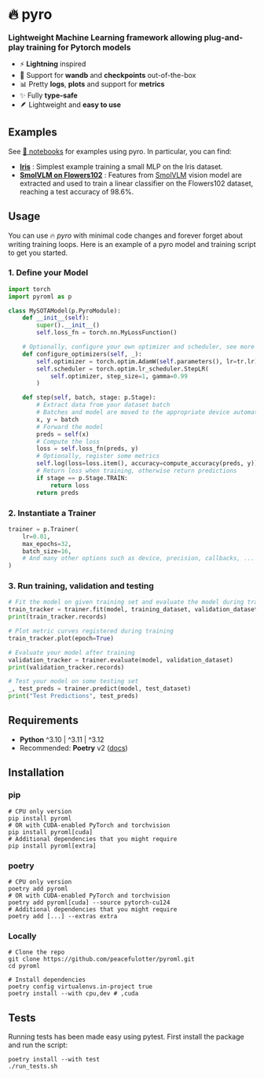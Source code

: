 # 🔥 pyro

<b style='font-size:16px'>Lightweight Machine Learning framework allowing plug-and-play training for Pytorch models</b>

-   ⚡ <b>Lightning</b> inspired
-   💾 Support for <b>wandb</b> and <b>checkpoints</b> out-of-the-box
-   📊 Pretty <b>logs</b>, <b>plots</b> and support for <b>metrics</b>
-   ✨ Fully <b>type-safe</b>
-   🪶 Lightweight and <b>easy to use</b>

## Examples

See [📓 notebooks](https://github.com/peacefulotter/pyroml/blob/main/notebooks/) for examples using pyro. In particular, you can find:
- **[Iris](https://github.com/peacefulotter/pyroml/blob/main/notebooks/iris.ipynb)** : Simplest example training a small MLP on the Iris dataset.
- **[SmolVLM on Flowers102](https://github.com/peacefulotter/pyroml/blob/main/notebooks/smolvlm-flowers102.ipynb)** : Features from [SmolVLM](https://github.com/huggingface/smollm) vision model are extracted and used to train a linear classifier on the Flowers102 dataset, reaching a test accuracy of 98.6%.

## Usage

You can use 🔥 *pyro* with minimal code changes and forever forget about writing training loops. Here is an example of a pyro model and training script to get you started. 

### 1. Define your **Model**

```py
import torch
import pyroml as p

class MySOTAModel(p.PyroModule):
    def __init__(self):
        super().__init__()
        self.loss_fn = torch.nn.MyLossFunction()

    # Optionally, configure your own optimizer and scheduler, see more in the docs
    def configure_optimizers(self, _):
        self.optimizer = torch.optim.AdamW(self.parameters(), lr=tr.lr)
        self.scheduler = torch.optim.lr_scheduler.StepLR(
            self.optimizer, step_size=1, gamma=0.99
        )

    def step(self, batch, stage: p.Stage):
        # Extract data from your dataset batch
        # Batches and model are moved to the appropriate device automatically
        x, y = batch
        # Forward the model
        preds = self(x)
        # Compute the loss
        loss = self.loss_fn(preds, y)
        # Optionally, register some metrics
        self.log(loss=loss.item(), accuracy=compute_accuracy(preds, y))
        # Return loss when training, otherwise return predictions
        if stage == p.Stage.TRAIN:
            return loss
        return preds    

```

### 2. Instantiate a **Trainer**
```py
trainer = p.Trainer(
    lr=0.01,
    max_epochs=32,
    batch_size=16,
    # And many other options such as device, precision, callbacks, ...
)
```

### 3. Run **training**, **validation** and **testing**

```py
# Fit the model on given training set and evaluate the model during training  
train_tracker = trainer.fit(model, training_dataset, validation_dataset)
print(train_tracker.records)

# Plot metric curves registered during training 
train_tracker.plot(epoch=True)

# Evaluate your model after training
validation_tracker = trainer.evaluate(model, validation_dataset)
print(validation_tracker.records)

# Test your model on some testing set
_, test_preds = trainer.predict(model, test_dataset)
print("Test Predictions", test_preds)
```

## Requirements

- **Python** ^3.10  | ^3.11 | ^3.12
- Recommended: **Poetry** v2 ([docs](https://python-poetry.org/docs/))

## Installation

### pip
```properties
# CPU only version
pip install pyroml 
# OR with CUDA-enabled PyTorch and torchvision
pip install pyroml[cuda]
# Additional dependencies that you might require
pip install pyroml[extra] 
```

### poetry
```properties
# CPU only version
poetry add pyroml 
# OR with CUDA-enabled PyTorch and torchvision
poetry add pyroml[cuda] --source pytorch-cu124 
# Additional dependencies that you might require
poetry add [...] --extras extra
```

### Locally

```properties
# Clone the repo
git clone https://github.com/peacefulotter/pyroml.git
cd pyroml

# Install dependencies
poetry config virtualenvs.in-project true  
poetry install --with cpu,dev # ,cuda
```

## Tests

Running tests has been made easy using pytest. First install the package and run the script:
```properties
poetry install --with test
./run_tests.sh
```
